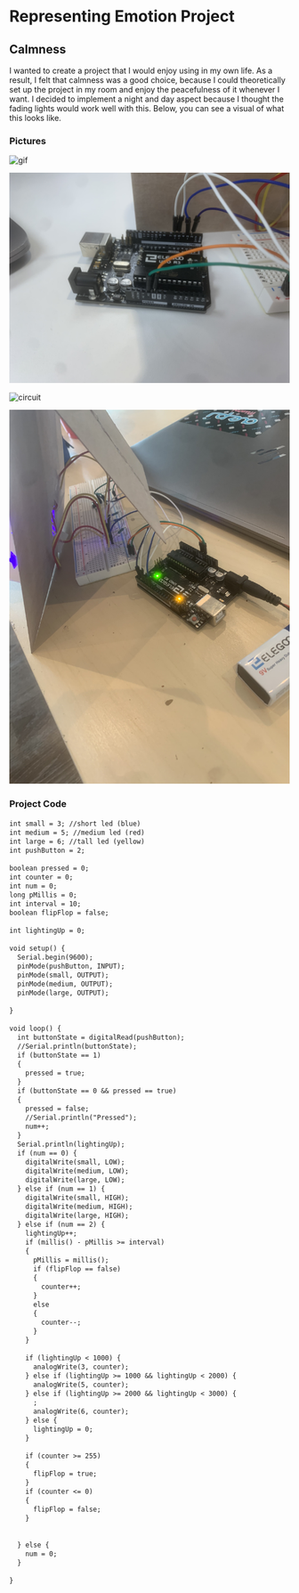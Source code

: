 # Representing Emotion Project
## Calmness 

I wanted to create a project that I would enjoy using in my own life. As a result, I felt that calmness was a good choice, because I could theoretically set up the project in my room and enjoy the peacefulness of it whenever I want. I decided to implement a night and day aspect because I thought the fading lights would work well with this. Below, you can see a visual of what this looks like.

### Pictures
![gif](https://github.com/jfeinberg32/Physical-Computing/blob/master/emotion.gif)

![arduino](https://github.com/jfeinberg32/Physical-Computing/blob/master/arduino.jpeg)

![circuit](https://github.com/jfeinberg32/Physical-Computing/blob/master/circuit.jpeg)

![backview](https://github.com/jfeinberg32/Physical-Computing/blob/master/backview.jpeg)

### Project Code
```
int small = 3; //short led (blue)
int medium = 5; //medium led (red)
int large = 6; //tall led (yellow)
int pushButton = 2;

boolean pressed = 0;
int counter = 0;
int num = 0;
long pMillis = 0;
int interval = 10;
boolean flipFlop = false;

int lightingUp = 0;

void setup() {
  Serial.begin(9600);
  pinMode(pushButton, INPUT);
  pinMode(small, OUTPUT);
  pinMode(medium, OUTPUT);
  pinMode(large, OUTPUT);

}

void loop() {
  int buttonState = digitalRead(pushButton);
  //Serial.println(buttonState);
  if (buttonState == 1)
  {
    pressed = true;
  }
  if (buttonState == 0 && pressed == true)
  {
    pressed = false;
    //Serial.println("Pressed");
    num++;
  }
  Serial.println(lightingUp);
  if (num == 0) {
    digitalWrite(small, LOW);
    digitalWrite(medium, LOW);
    digitalWrite(large, LOW);
  } else if (num == 1) {
    digitalWrite(small, HIGH);
    digitalWrite(medium, HIGH);
    digitalWrite(large, HIGH);
  } else if (num == 2) {
    lightingUp++;
    if (millis() - pMillis >= interval)
    {
      pMillis = millis();
      if (flipFlop == false)
      {
        counter++;
      }
      else
      {
        counter--;
      }
    }

    if (lightingUp < 1000) {
      analogWrite(3, counter);
    } else if (lightingUp >= 1000 && lightingUp < 2000) {
      analogWrite(5, counter);
    } else if (lightingUp >= 2000 && lightingUp < 3000) {
      ;
      analogWrite(6, counter);
    } else {
      lightingUp = 0;
    }

    if (counter >= 255)
    {
      flipFlop = true;
    }
    if (counter <= 0)
    {
      flipFlop = false;
    }


  } else {
    num = 0;
  }

}
```
